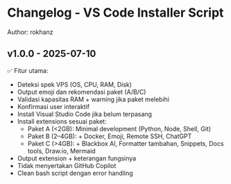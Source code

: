 # Changelog - VS Code Installer Script
Author: rokhanz

## v1.0.0 - 2025-07-10
✅ Fitur utama:
- Deteksi spek VPS (OS, CPU, RAM, Disk)
- Output emoji dan rekomendasi paket (A/B/C)
- Validasi kapasitas RAM + warning jika paket melebihi
- Konfirmasi user interaktif
- Install Visual Studio Code jika belum terpasang
- Install extensions sesuai paket:
  - Paket A (<2GB): Minimal development (Python, Node, Shell, Git)
  - Paket B (2–4GB): + Docker, Emoji, Remote SSH, ChatGPT
  - Paket C (>4GB): + Blackbox AI, Formatter tambahan, Snippets, Docs tools, Draw.io, Mermaid
- Output extension + keterangan fungsinya
- Tidak menyertakan GitHub Copilot
- Clean bash script dengan error handling
